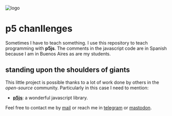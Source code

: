 ![logo](https://gitlab.com/rodrigovalla/p5jschallenges/-/raw/themoststable/assets/img/icon.png)

# p5 chanllenges

Sometimes I have to teach something. I use this repository to teach programming with **p5js**. The
comments in the javascript code are in Spanish because I am in Buenos Aires as are my students.  

## standing upon the shoulders of giants

This little project is possible thanks to a lot of work done by others in the *open-source* community. Particularly in
this case I need to mention:

- [**p5js**](https://p5js.org): a wonderful javascript library.  

Feel free to contact me by [mail](mailto:rodrigovalla@protonmail.ch) or reach me in
[telegram](https://t.me/rvalla) or [mastodon](https://fosstodon.org/@rvalla).
